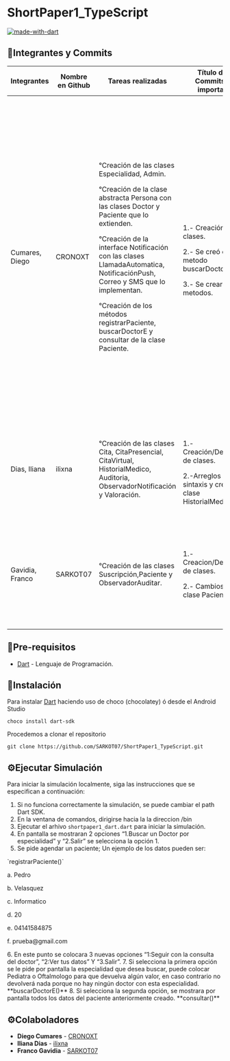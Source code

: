 # ShortPaper1_TypeScript

[![made-with-dart](https://img.shields.io/badge/Made%20with-Dart-1f425f.svg)](https://dart.dev/)

## 🔰Integrantes y Commits

| Integrantes | Nombre en Github | Tareas realizadas | Título de los Commits mas importantes | Descripciones de los Commits |
| ------------| ---------------- | ------------------| ----------------------- | ---------------------------- |
| Cumares, Diego | CRONOXT |  <p>°Creación de las clases Especialidad, Admin.</p><p>°Creación de la clase abstracta Persona con las clases Doctor y Paciente que lo extienden. </p><p>°Creación de la interface Notificación con las clases LlamadaAutomatica, NotificaciónPush, Correo y SMS que lo implementan. </p><p>°Creación de los métodos registrarPaciente, buscarDoctorE y consultar de la clase Paciente. | <p>1.- Creación de las clases. </p><p> 2.- Se creó el metodo buscarDoctorE. </p>3.- Se crearon 3 metodos. | <p>1.- Se crearon las clases Abstractas Notificacion y persona, Tambien las clases Doctor, Especialidad, SMS, Llamada automatica, NotificacionPush y Correo, junto a sus metodos(Vacios por el momento) y sus atributos. </p><p> 2.- Se creo un pequeño menu donde se puede elegir la opcion de buscar doctor por su especialidad, se hace una pequeña simulacion donde se coloca la especialidad y busca en una lista de doctores por especialidad ya definidas. </p>3.- Se creo el método registrarPaciente de la clase Admin, se creo consultar de la clase Paciente y por ultimo el método **buscarDoctorE** de la clase Paciente con todas sus funcionales y simulacion. |
| Dias, Iliana | ilixna | °Creación de las clases Cita, CitaPresencial, CitaVirtual, HistorialMedico, Auditoria, ObservadorNotificación y Valoración. | <p>1.- Creación/Definición de clases. </p>2.-Arreglos de sintaxis y creación de clase HistorialMedico. | <p>1.- Se crearon las clases Cita, CitaPresencial, CitaVirtual, Auditoria, ObservadorNotificación y Valoración. </p>2.- Se modifico las clases Auditoria y Cita, tambien se creó la clase HistorialMedico. |
| Gavidia, Franco | SARKOT07 | °Creación de las clases Suscripción,Paciente y ObservadorAuditar. | <p>1.- Creacion/Declaracion de clases. </p><p>2.- Cambios en la clase Paciente. </p> | <p>1.- Se crearon las clases Paciente, Suscripcion y ObservadorAuditar; todas con sus atributos y metodos (vacíos). </p><p>2.- Se agregó los atributos de tipo lista CitaPresencial y CitaVirtual. </p> |

## 📑Pre-requisitos
- [Dart](https://dart.dev/) - Lenguaje de Programación.

## 📌Instalación

Para instalar [Dart](https://dart.dev/) haciendo uso de choco (chocolatey) ó desde el Android Studio

```
choco install dart-sdk
```

Procedemos a clonar el repositorio

```
git clone https://github.com/SARKOT07/ShortPaper1_TypeScript.git
```

## ⚙️Ejecutar Simulación

Para iniciar la simulación localmente, siga las instrucciones que se especifican a continuación:

1. Si no funciona correctamente la simulación, se puede cambiar el path Dart SDK.
2. En la ventana de comandos, dirigirse hacia la la direccion /bin
3. Ejecutar el arhivo `shortpaper1_dart.dart` para iniciar la simulación. 
4. En pantalla se mostraran 2 opciones “1.Buscar un Doctor por especialidad” y “2.Salir” se selecciona la opción 1.
5. Se pide agendar un paciente; Un ejemplo de los datos pueden ser:
<p>`registrarPaciente()`</p>
<p>a.	Pedro</p>
<p>b.	Velasquez</p>
<p>c.	Informatico</p>
<p>d.	20</p>
<p>e.	04141584875</p>
<p>f.	prueba@gmail.com</p>
6. En este punto se colocara 3 nuevas opciones “1:Seguir con la consulta del doctor”, “2:Ver tus datos” Y “3.Salir”. 
7. Si selecciona la primera opción se le pide por pantalla la especialidad que desea buscar, puede colocar Pediatra o Oftalmologo para que devuelva algún valor, en caso contrario no devolverá nada porque no hay ningún doctor con esta especialidad. 
**buscarDoctorE()**
8. Si selecciona la segunda opción, se mostrara por pantalla todos los datos del paciente anteriormente creado. 
**consultar()** 


## ⚙️Colaboladores

- **Diego Cumares** - [CRONOXT](https://github.com/CRONOXT)
- **Iliana Dias** - [ilixna](https://github.com/ilixna)
- **Franco Gavidia** - [SARKOT07](https://github.com/SARKOT07)
